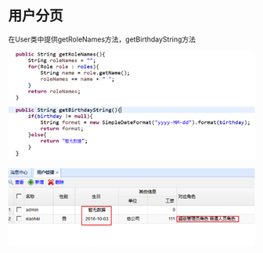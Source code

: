 # 用户分页

在User类中提供getRoleNames方法，getBirthdayString方法

![](../../../.gitbook/assets/image%20%2878%29.png)

![](../../../.gitbook/assets/image%20%2828%29.png)

